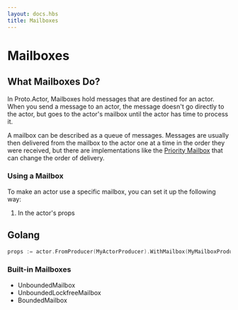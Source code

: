 ```yaml
---
layout: docs.hbs
title: Mailboxes
---
```


# Mailboxes

## What Mailboxes Do?

In Proto.Actor, Mailboxes hold messages that are destined for an actor. When you send a message to an actor, the message doesn't go directly to the actor, but goes to the actor's mailbox until the actor has time to process it.

A mailbox can be described as a queue of messages. Messages are usually then delivered from the mailbox to the actor one at a time in the order they were received, but there are implementations like the [Priority Mailbox](#unboundedprioritymailbox) that can change the order of delivery.

### Using a Mailbox

To make an actor use a specific mailbox, you can set it up the following way:

1. In the actor's props
## Golang
```go
props := actor.FromProducer(MyActorProducer).WithMailbox(MyMailboxProducer)
```

### Built-in Mailboxes

* UnboundedMailbox
* UnboundedLockfreeMailbox
* BoundedMailbox